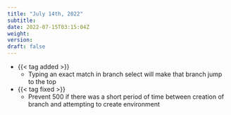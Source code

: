 ```yaml
---
title: "July 14th, 2022"
subtitle:
date: 2022-07-15T03:15:04Z
weight:
version:
draft: false
---
```


<!-- Available tags are: added, changed, deprecated, removed, fixed, performance, security -->
- {{< tag added >}}
    - Typing an exact match in branch select will make that branch jump to the top
- {{< tag fixed >}}
    - Prevent 500 if there was a short period of time between creation of branch and attempting to create environment

